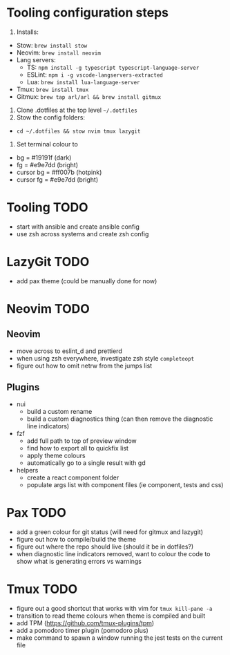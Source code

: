 # Tooling configuration steps

1. Installs: 
  - Stow: `brew install stow`
  - Neovim: `brew install neovim`
  - Lang servers:
    - TS: `npm install -g typescript typescript-language-server`
    - ESLint: `npm i -g vscode-langservers-extracted`
    - Lua: `brew install lua-language-server`
  - Tmux: `brew install tmux`
  - Gitmux: `brew tap arl/arl && brew install gitmux`
1. Clone .dotfiles at the top level `~/.dotfiles`
1. Stow the config folders:
  - `cd ~/.dotfiles && stow nvim tmux lazygit`
1. Set terminal colour to
  - bg = #19191f (dark)
  - fg = #e9e7dd (bright)
  - cursor bg = #ff007b (hotpink)
  - cursor fg = #e9e7dd (bright) 
# Tooling TODO

- start with ansible and create ansible config
- use zsh across systems and create zsh config

# LazyGit TODO

- add pax theme (could be manually done for now)

# Neovim TODO

## Neovim

- move across to eslint_d and prettierd
- when using zsh everywhere, investigate zsh style `completeopt`
- figure out how to omit netrw from the jumps list

## Plugins

- nui
  - build a custom rename
  - build a custom diagnostics thing (can then remove the diagnostic line indicators)
- fzf
  - add full path to top of preview window
  - find how to export all to quickfix list
  - apply theme colours
  - automatically go to a single result with gd
- helpers
  - create a react component folder
  - populate args list with component files (ie component, tests and css)

# Pax TODO

- add a green colour for git status (will need for gitmux and lazygit)
- figure out how to compile/build the theme
- figure out where the repo should live (should it be in dotfiles?)
- when diagnostic line indicators removed, want to colour the code to show what is generating errors vs warnings

# Tmux TODO

- figure out a good shortcut that works with vim for `tmux kill-pane -a`
- transition to read theme colours when theme is compiled and built
- add TPM (https://github.com/tmux-plugins/tpm)
- add a pomodoro timer plugin (pomodoro plus)
- make command to spawn a window running the jest tests on the current file
